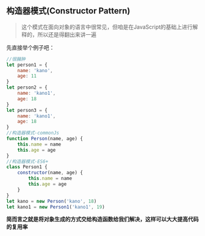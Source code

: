 ## 构造器模式(Constructor Pattern)

> 这个模式在面向对象的语言中很常见，但咱是在JavaScript的基础上进行解释的，所以还是得翻出来讲一遍

先直接举个例子吧：

```javascript
//很臃肿
let person1 = {
    name: 'kano',
    age: 11
}
let person2 = {
    name: 'kano1',
    age: 18
}
let person3 = {
    name: 'kano1',
    age: 18
}
//构造器模式-commonJs
function Person(name, age) {
    this.name = name
    this.age = age
}
//构造器模式-ES6+
class Person1 {
    constructor(name, age) {
        this.name = name
        this.age = age
    }
}
let kano = new Person('kano', 18)
let kano1 = new Person1('kano1', 19)
```

**简而言之就是将对象生成的方式交给构造函数给我们解决，这样可以大大提高代码的复用率**